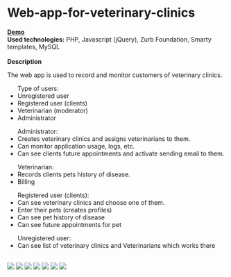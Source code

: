 # Web-app-for-veterinary-clinics
<b><a href="https://ecuko-mkovacek.rhcloud.com/">Demo</a></b><br>
<b>Used technologies:</b> PHP, Javascript (jQuery), Zurb Foundation, Smarty templates, MySQL<br><br>
<b>Description</b>
<p>The web app is used to record and monitor customers of veterinary clinics.</p>
<ul>Type of users:
	<li>Unregistered user</li>
	<li>Registered user (clients)</li>
	<li>Veterinarian (moderator)</li>
	<li>Administrator</li>
</ul>
<ul>Administrator:
	<li>Creates veterinary clinics and assigns veterinarians to them.</li>
  <li>Can monitor application usage, logs, etc.</li>
	<li>Can see clients future appointments and activate sending email to them.</li>
</ul>
<ul>Veterinarian:
	<li>Records clients pets history of disease.</li>
	<li>Billing</li>
</ul>
<ul>Registered user (clients):
<li>Can see veterinary clinics and choose one of them.</li>
<li>Enter their pets (creates profiles)</li>	
<li>Can see pet history of disease</li>
<li>Can see future appointments for pet</li>
</ul>	
<ul>Unregistered user:
<li>Can see list of veterinary clinics and Veterinarians which works there</li>
</ul>		
<br>
<img src="http://res.cloudinary.com/dffww0cvc/image/upload/v1428160073/agora.profile_gl56a7.png">
<img src="https://res.cloudinary.com/dffww0cvc/image/upload/v1439888863/Screenshot_2_rrhjii.jpg">
<img src="https://res.cloudinary.com/dffww0cvc/image/upload/v1439888032/admin1_oolaz7.png">
<img src="https://res.cloudinary.com/dffww0cvc/image/upload/v1439888051/admin2_iuiplp.png">
<img src="https://res.cloudinary.com/dffww0cvc/image/upload/v1439888038/vet1_x4wo6o.png">
<img src="https://res.cloudinary.com/dffww0cvc/image/upload/v1439888038/vet2_z3kyjl.png">
<img src="https://res.cloudinary.com/dffww0cvc/image/upload/v1439888048/kor1_yb81ks.png">

